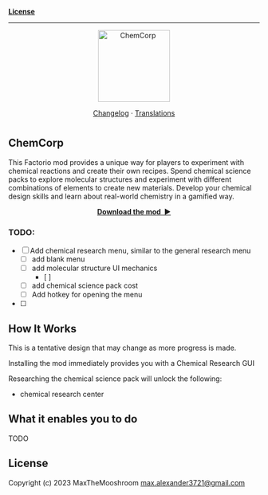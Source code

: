 **[License](#license)**

---

<p align="center">
  <img
    width="144"
    src="thumbnail.png"
    alt="ChemCorp"
  />
</p>

<p align="center">
  <a href="https://github.com/MaxTheMooshroom/ChemCorp/tags">
  </a>
  <a href="https://github.com/MaxTheMooshroom/ChemCorp/stargazers">
  </a>
</p>

<p align="center">
  <a href="changelog.txt">Changelog</a>
  ·
  <a href="https://crowdin.com/project/factorio-mods-localization">Translations</a>
</p>

<h1></h1>

<!-- Put your "fancy" image/video here -->
<!-- <img
  src=""
  align="right"
/> -->

ChemCorp
-----------------------

This Factorio mod provides a unique way for players to experiment with chemical reactions and create their own recipes. Spend chemical science packs to explore molecular structures and experiment with different combinations of elements to create new materials. Develop your chemical design skills and learn about real-world chemistry in a gamified way.

<p align="center">
  <a href="#"><strong>Download the mod&nbsp;&nbsp;▶</strong></a>
</p>

### TODO:
- [ ] Add chemical research menu, similar to the general research menu
	- [ ] add blank menu
	- [ ] add molecular structure UI mechanics
		- [ ] 
	- [ ] add chemical science pack cost
	- [ ] Add hotkey for opening the menu
- [ ] 

How It Works
-----------------------

This is a tentative design that may change as more progress is made.

Installing the mod immediately provides you with a Chemical Research GUI

Researching the chemical science pack will unlock the following:
- chemical research center


What it enables you to do
-------------------------
TODO

License
-------

Copyright (c) 2023 MaxTheMooshroom <max.alexander3721@gmail.com>

[factorio-mod-luacheck]: https://github.com/Roang-zero1/factorio-mod-luacheck
[EmmyLua-Annotations]: https://github.com/sumneko/lua-language-server/wiki/EmmyLua-Annotations
